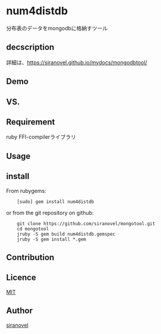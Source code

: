 num4distdb
==========
分布表のデータをmongodbに格納すツール

## decscription ##

詳細は、https://siranovel.github.io/mydocs/mongodbtool/

## Demo ##

## VS. ##

## Requirement ##
ruby FFI-compilerライブラリ

## Usage ##

## install ##

From rubygems:  
~~~
    [sudo] gem install num4distdb
~~~

or from the git repository on github:  
~~~
    git clone https://github.com/siranovel/mongotool.git  
    cd mongotool  
    jruby -S gem build num4distdb.gemspec
    jruby -S gem install *.gem
~~~

## Contribution ##

## Licence ##
[MIT](LICENSE)

## Author ##

[siranovel](https://github.com/siranovel)

